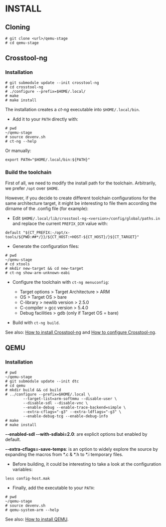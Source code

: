 INSTALL
=======

Cloning
-------

```
# git clone <url>/qemu-stage
# cd qemu-stage
```

Crosstool-ng
------------

### Installation

```
# git submodule update --init crosstool-ng
# cd crosstool-ng
# ./configure --prefix=$HOME/.local/
# make
# make install
```

The installation creates a *ct-ng* executable into `$HOME/.local/bin`.

* Add it to your `PATH` directly with:

```
# pwd
~/qemu-stage
# source devenv.sh
# ct-ng --help
```

Or manually:

```
export PATH="$HOME/.local/bin:${PATH}"
```

### Build the toolchain

First of all, we need to modify the install path for the toolchain.
Arbitrarily, we prefer `/opt` over `$HOME`.

However, if you decide to create different toolchain configurations for
the same architecture target, it might be interesting to file them
according the dirname of the .config file (for example):

* Edit `$HOME/.local/lib/crosstool-ng-<version>/config/global/paths.in`
and replace the current `PREFIX_DIR` value with:

```
default "${CT_PREFIX:-/opt/x-tools/${PWD:##*/}}/${CT_HOST:+HOST-${CT_HOST}/}${CT_TARGET}"
```

* Generate the configuration files:

```
# pwd
~/qemu-stage
# cd xtools
# mkdir new-target && cd new-target
# ct-ng show-arm-unknown-eabi
```

* Configure the toolchain with `ct-ng menuconfig`:
    * Target options > Target Architecture > ARM
    * OS > Target OS > bare
    * C-library > newlib version > 2.5.0
    * C-compiler > gcc version > 5.4.0
    * Debug facilities > gdb (only if Target OS = bare)

* Build with `ct-ng build`.

See also: [How to install Crosstool-ng](http://crosstool-ng.org) and
[How to configure Crosstool-ng](http://crosstool-ng.github.io/docs/configuration/).

QEMU
----

### Installation

```
# pwd
~/qemu-stage
# git submodule update --init dtc
# cd qemu
# mkdir build && cd build
# ../configure --prefix=$HOME/.local \
        --target-list=arm-softmmu --disable-user \
        --disable-sdl --disable-vnc \
        --enable-debug --enable-trace-backend=simple \
        --extra-cflags="-g3" --extra-ldflags="-g3" \
        --enable-debug-tcg --enable-debug-info
# make
# make install
```

**--enabled-sdl --with-sdlabi=2.0**: are explicit options but enabled by default.

**--extra-cflags=-save-temps**: is an option to widely explore the source by expanding the macros from \*.c & \*.h to \*.i temporary files.

* Before building, it could be interesting to take a look at the configuration variables:

```
less config-host.mak
```

* Finally, add the executable to your `PATH`:

```
# pwd
~/qemu-stage
# source devenv.sh
# qemu-system-arm --help
```

See also: [How to install QEMU](http://wiki.qemu-project.org/Hosts/Linux).
